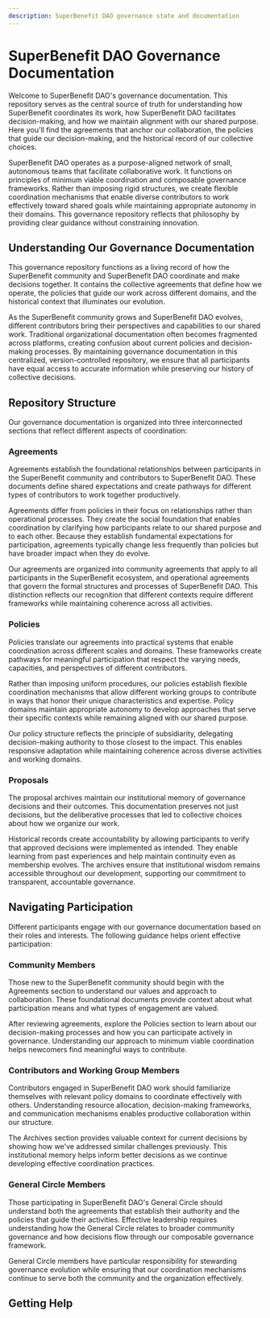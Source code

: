 ```yaml
---
description: SuperBenefit DAO governance state and documentation
---
```


# SuperBenefit DAO Governance Documentation

Welcome to SuperBenefit DAO's governance documentation. This repository serves as the central source of truth for understanding how SuperBenefit coordinates its work, how SuperBenefit DAO facilitates decision-making, and how we maintain alignment with our shared purpose. Here you'll find the agreements that anchor our collaboration, the policies that guide our decision-making, and the historical record of our collective choices.

SuperBenefit DAO operates as a purpose-aligned network of small, autonomous teams that facilitate collaborative work. It functions on principles of minimum viable coordination and composable governance frameworks. Rather than imposing rigid structures, we create flexible coordination mechanisms that enable diverse contributors to work effectively toward shared goals while maintaining appropriate autonomy in their domains. This governance repository reflects that philosophy by providing clear guidance without constraining innovation.

## Understanding Our Governance Documentation

This governance repository functions as a living record of how the SuperBenefit community and SuperBenefit DAO coordinate and make decisions together. It contains the collective agreements that define how we operate, the policies that guide our work across different domains, and the historical context that illuminates our evolution.

As the SuperBenefit community grows and SuperBenefit DAO evolves, different contributors bring their perspectives and capabilities to our shared work. Traditional organizational documentation often becomes fragmented across platforms, creating confusion about current policies and decision-making processes. By maintaining governance documentation in this centralized, version-controlled repository, we ensure that all participants have equal access to accurate information while preserving our history of collective decisions.

## Repository Structure

Our governance documentation is organized into three interconnected sections that reflect different aspects of coordination:

### Agreements

Agreements establish the foundational relationships between participants in the SuperBenefit community and contributors to SuperBenefit DAO. These documents define shared expectations and create pathways for different types of contributors to work together productively.

Agreements differ from policies in their focus on relationships rather than operational processes. They create the social foundation that enables coordination by clarifying how participants relate to our shared purpose and to each other. Because they establish fundamental expectations for participation, agreements typically change less frequently than policies but have broader impact when they do evolve.

Our agreements are organized into community agreements that apply to all participants in the SuperBenefit ecosystem, and operational agreements that govern the formal structures and processes of SuperBenefit DAO. This distinction reflects our recognition that different contexts require different frameworks while maintaining coherence across all activities.

### Policies

Policies translate our agreements into practical systems that enable coordination across different scales and domains. These frameworks create pathways for meaningful participation that respect the varying needs, capacities, and perspectives of different contributors.

Rather than imposing uniform procedures, our policies establish flexible coordination mechanisms that allow different working groups to contribute in ways that honor their unique characteristics and expertise. Policy domains maintain appropriate autonomy to develop approaches that serve their specific contexts while remaining aligned with our shared purpose.

Our policy structure reflects the principle of subsidiarity, delegating decision-making authority to those closest to the impact. This enables responsive adaptation while maintaining coherence across diverse activities and working domains.

### Proposals

The proposal archives maintain our institutional memory of governance decisions and their outcomes. This documentation preserves not just decisions, but the deliberative processes that led to collective choices about how we organize our work.

Historical records create accountability by allowing participants to verify that approved decisions were implemented as intended. They enable learning from past experiences and help maintain continuity even as membership evolves. The archives ensure that institutional wisdom remains accessible throughout our development, supporting our commitment to transparent, accountable governance.

## Navigating Participation

Different participants engage with our governance documentation based on their roles and interests. The following guidance helps orient effective participation:

### Community Members

Those new to the SuperBenefit community should begin with the Agreements section to understand our values and approach to collaboration. These foundational documents provide context about what participation means and what types of engagement are valued.

After reviewing agreements, explore the Policies section to learn about our decision-making processes and how you can participate actively in governance. Understanding our approach to minimum viable coordination helps newcomers find meaningful ways to contribute.

### Contributors and Working Group Members

Contributors engaged in SuperBenefit DAO work should familiarize themselves with relevant policy domains to coordinate effectively with others. Understanding resource allocation, decision-making frameworks, and communication mechanisms enables productive collaboration within our structure.

The Archives section provides valuable context for current decisions by showing how we've addressed similar challenges previously. This institutional memory helps inform better decisions as we continue developing effective coordination practices.

### General Circle Members

Those participating in SuperBenefit DAO's General Circle should understand both the agreements that establish their authority and the policies that guide their activities. Effective leadership requires understanding how the General Circle relates to broader community governance and how decisions flow through our composable governance framework.

General Circle members have particular responsibility for stewarding governance evolution while ensuring that our coordination mechanisms continue to serve both the community and the organization effectively.

## Getting Help

<!-- Instructions to ask for help in our Discord -->
